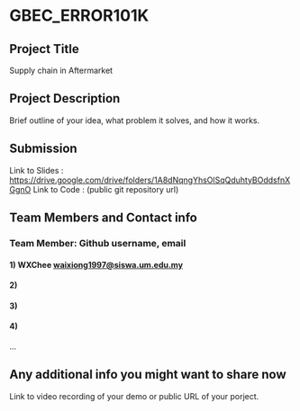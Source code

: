 # GBEC_ERROR101K

## Project Title

Supply chain in Aftermarket
## Project Description

Brief outline of your idea, what problem it solves, and how it works.
## Submission

Link to Slides : https://drive.google.com/drive/folders/1A8dNqngYhsOlSqQduhtyBOddsfnXGgnO
Link to Code : (public git repository url)
## Team Members and Contact info

### Team Member: Github username, email
#### 1) WXChee  waixiong1997@siswa.um.edu.my
#### 2) 
#### 3) 
#### 4) 
...
## Any additional info you might want to share now

Link to video recording of your demo or public URL of your porject.

